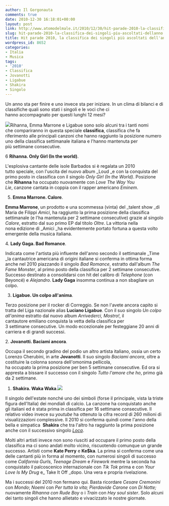 ```yaml
---
author: Il Gorgonauta
comments: true
date: 2010-12-30 16:18:01+00:00
layout: post
link: http://www.atomodelmale.it/2010/12/30/hit-parade-2010-la-classifica-dei-singoli-piu-ascoltati-dellanno/
slug: hit-parade-2010-la-classifica-dei-singoli-piu-ascoltati-dellanno
title: Hit parade 2010, la classifica dei singoli più ascoltati dell'anno.
wordpress_id: 8652
categories:
- Italia
- Musica
tags:
- '2010'
- Classifica
- Jovanotti
- Ligabue
- Shakira
- Singolo
---
```


Un anno sta per finire e uno invece sta per iniziare. In un clima di bilanci e di classifiche quali sono stati i singoli e le voci che ci hanno accompagnato per questi lunghi 12 mesi?

[![](http://www.atomodelmale.it/wp-content/uploads/2010/12/rihanna-207x300.jpg)](http://www.atomodelmale.it/wp-content/uploads/2010/12/rihanna.jpg)Rihanna, Emma Marrone e Ligabue sono solo alcuni tra i tanti nomi che compariranno in questa speciale **classifica**, classifica che fa riferimento alle principali canzoni che hanno raggiunto la posizione numero uno della classifica settimanale italiana e l'hanno mantenuta per più settimane consecutive.

6 **Rihanna. Only Girl (In the world)**.

L'esplosiva cantante delle isole Barbados si è regalata un 2010 tutto speciale, con l'uscita del nuovo album _Loud _e con la conquista del primo posto in classifica con il singolo _Only Girl (In the World)_. Posizione che **Rihanna** ha occupato nuovamente con _Love The Way You Lie_, canzone cantata in coppia con il rapper americano _Eminem_.

5. **Emma Marrone. Calore**.

**Emma Marrone**, un prodotto e una scommessa (vinta) del _talent show _di Maria de Filippi _Amici_, ha raggiunto la prima posizione della classifica settimanale (e l'ha mantenuta per 2 settimane consecutive) grazie al singolo _Calore_, estratto dal suo primo EP dal titolo _Oltre_. La vittoria nella nona edizione di _Amici _ha evidentemente portato fortuna a questa volto emergente della musica italiana.

4. **Lady Gaga. Bad Romance**.

Indicata come l'artista più influente dell'anno secondo il settimanale _Time _la cantautrice americana di origini italiane si conferma in ottima forma anche nel 2010 piazzando il singolo _Bad Romance_, estratto dall'album _The Fame Monster_, al primo posto della classifica per 2 settimane consecutive. Successo destinato a consolidarsi con hit del calibro di _Telephone_ (con Beyoncé) e _Alejandro_. **Lady Gaga** insomma continua a non sbagliare un colpo.<!-- more -->



3. **Ligabue. Un colpo all'anima**.

Terzo posizione per il rocker di Correggio. Se non l'avete ancora capito si tratta del Liga nazionale alias **Luciano Ligabue**. Con il suo singolo _Un colpo all'anima_ estratto dal nuovo album _Arrivederci, Mostro!_, il cantautore emiliano conquista la vetta della classifica per 3 settimane consecutive. Un modo eccezionale per festeggiane 20 anni di carriera e di grandi successi.

2. **Jovanotti. Baciami ancora**.

Occupa il secondo gradino del podio un altro artista italiano, ossia un certo Lorenzo Cherubini, in arte **Jovanotti**. Il suo singolo _Baciami ancora_, oltre a costituire la colonna sonora dell'omonima pellicola, ha occupato la prima posizione per ben 5 settimane consecutive. Ed ora si appresta a bissare il successo con il singolo _Tutto l'amore che ho_, primo già da 2 settimane.

1. **Shakira. Waka Waka**.[![](http://www.atomodelmale.it/wp-content/uploads/2010/12/Shakira-2-210x300.jpg)](http://www.atomodelmale.it/wp-content/uploads/2010/12/Shakira-2.jpg)

Il singolo dell'estate nonché uno dei simboli (forse il principale, vista la triste figura dell'Italia) dei mondiali di calcio. La canzone ha conquistato anche gli italiani ed è stata prima in classifica per 16 settimane consecutive. Il relativo video invece su _youtube_ ha ottenuto la cifra record di 260 milioni di visualizzazioni complessive. Il 2010 si conferma quindi come l'anno della bella e simpatica  **Shakira** che tra l'altro ha raggiunto la prima posizione anche con il successivo singolo _[Loca](http://www.atomodelmale.it/2010/10/31/shakira-e-diventata-loca-il-nuovo-singolo-del-nuovo-album-the-sun-comes-out/)_.

Molti altri artisti invece non sono riusciti ad occupare il primo posto della classifica ma ci sono andati molto vicino, riscuotendo comunque un grande successo. Artisti come **Kate Perry** e **Ke$ka**. La prima si conferma come una delle cantanti più in forma al momento, con numerosi singoli di successo come _California Gurls_, _Teenage Dream_ e _Firework_ mentre la seconda ha conquistato il palcoscenico internazionale con _Tik Tok_ prima e con _Your Love Is My Drug_ e_ Take It Off _dopo. Una vera e propria rivelazione.

Ma i successi del 2010 non fermano qui. Basta ricordare _Cesare Cremonini_ con _Mondo_; _Noemi_ con _Per tutta la vita;_ _Pierdavide Carone_ con _Di Notte;_ nuovamente _Rihanna _con_ Rude Boy_ o i _Train_ con _Hey soul sister_. Solo alcuni dei tanto singoli che hanno allietato e vivacizzato le nostre giornate.
